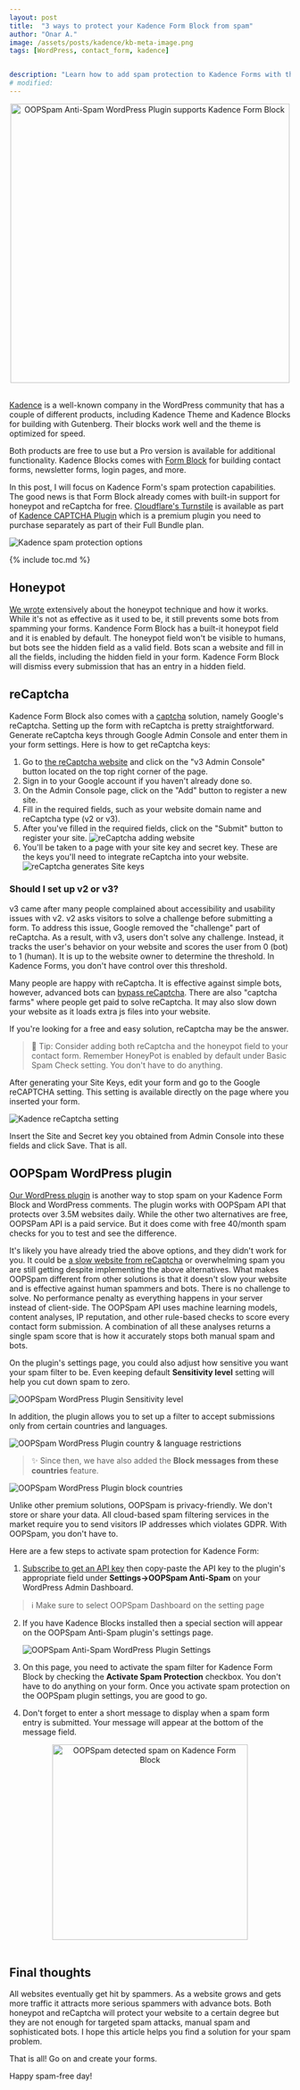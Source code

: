 ```yaml
---
layout: post
title:  "3 ways to protect your Kadence Form Block from spam"
author: "Onar A."
image: /assets/posts/kadence/kb-meta-image.png
tags: [WordPress, contact_form, kadence]


description: "Learn how to add spam protection to Kadence Forms with these 3 different methods in WordPress."
# modified: 
---
```

<center>
<a href="https://wordpress.org/plugins/oopspam-anti-spam/">
<img loading="lazy"  width="500" alt="OOPSpam Anti-Spam WordPress Plugin supports Kadence Form Block" src="/blog/assets/posts/kadence/kb-blog-header.png">
</a>
</center>
<br/>

[Kadence](https://www.kadencewp.com/) is a well-known company in the WordPress community that has a couple of different products, including Kadence Theme and Kadence Blocks for building with Gutenberg. Their blocks work well and the theme is optimized for speed.

Both products are free to use but a Pro version is available for additional functionality. Kadence Blocks comes with [Form Block](https://www.kadencewp.com/help-center/docs/kadence-blocks/form-block/) for building contact forms, newsletter forms, login pages, and more. 

In this post, I will focus on Kadence Form's spam protection capabilities. The good news is that Form Block already comes with built-in support for honeypot and reCaptcha for free. [Cloudflare's Turnstile](https://www.oopspam.com/blog/cloudflare-turnstile) is available as part of [Kadence CAPTCHA Plugin](https://www.kadencewp.com/product/kadence-google-recaptcha/) which is a premium plugin you need to purchase separately as part of their Full Bundle plan.

![Kadence spam protection options](/blog/assets/posts/kadence/kadence-spam-protection.png "Kadence spam protection options")

{% include toc.md %}

## Honeypot

[We wrote](https://www.oopspam.com/blog/ways-to-stop-spam#honeypot-filter-spam-with-a-hidden-field) extensively about the honeypot technique and how it works. While it's not as effective as it used to be, it still prevents some bots from spamming your forms. Kandence Form Block has a built-it honeypot field and it is enabled by default. The honeypot field won't be visible to humans, but bots see the hidden field as a valid field. Bots scan a website and fill in all the fields, including the hidden field in your form. Kadence Form Block will dismiss every submission that has an entry in a hidden field.

## reCaptcha

Kadence Form Block also comes with a [captcha](https://www.oopspam.com/blog/ways-to-stop-spam#captcha-solve-an-interactive-problem) solution, namely Google's reCaptcha. Setting up the form with reCaptcha is pretty straightforward. Generate reCaptcha keys through Google Admin Console and enter them in your form settings. Here is how to get reCaptcha keys:

1. Go to [the reCaptcha website](https://www.google.com/recaptcha/) and click on the "v3 Admin Console" button located on the top right corner of the page.
2. Sign in to your Google account if you haven't already done so.
3. On the Admin Console page, click on the "Add" button to register a new site.
4. Fill in the required fields, such as your website domain name and reCaptcha type (v2 or v3).
5. After you've filled in the required fields, click on the "Submit" button to register your site.
    ![reCaptcha adding website](/blog/assets/posts/kadence/recaptcha-form.png "reCaptcha adding website")
6. You'll be taken to a page with your site key and secret key. These are the keys you'll need to integrate reCaptcha into your website.
    ![reCaptcha generates Site keys](/blog/assets/posts/kadence/recaptcha-keys.jpg "reCaptcha generates Site keys")

### Should I set up v2 or v3?

v3 came after many people complained about accessibility and usability issues with v2. v2 asks visitors to solve a challenge before submitting a form. To address this issue, Google removed the "challenge" part of reCaptcha. As a result, with v3, users don't solve any challenge. Instead, it tracks the user's behavior on your website and scores the user from 0 (bot) to 1 (human). It is up to the website owner to determine the threshold. In Kadence Forms, you don't have control over this threshold.

Many people are happy with reCaptcha. It is effective against simple bots, however, advanced bots can [bypass reCaptcha](https://github.com/xHossein/PyPasser). There are also "captcha farms" where people get paid to solve reCaptcha. It may also slow down your website as it loads extra js files into your website.

If you're looking for a free and easy solution, reCaptcha may be the answer.

> 📌 Tip: Consider adding both reCaptcha and the honeypot field to your contact form. Remember HoneyPot is enabled by default under Basic Spam Check setting. You don't have to do anything.

After generating your Site Keys, edit your form and go to the Google reCAPTCHA setting. This setting is available directly on the page where you inserted your form.

![Kadence reCaptcha setting](/blog/assets/posts/kadence/kadence-reCaptcha.png "Kadence reCaptcha setting")

Insert the Site and Secret key you obtained from Admin Console into these fields and click Save. That is all.

## OOPSpam WordPress plugin

[Our WordPress plugin](https://wordpress.org/plugins/oopspam-anti-spam/) is another way to stop spam on your Kadence Form Block and WordPress comments. The plugin works with OOPSpam API that protects over 3.5M websites daily. While the other two alternatives are free, OOPSPam API is a paid service. But it does come with free 40/month spam checks for you to test and see the difference.

It's likely you have already tried the above options, and they didn't work for you. It could be [a slow website from reCaptcha](https://www.oopspam.com/blog/recaptcha-performance-analyses) or overwhelming spam you are still getting despite implementing the above alternatives. What makes OOPSpam different from other solutions is that it doesn't slow your website and is effective against human spammers and bots. There is no challenge to solve. No performance penalty as everything happens in your server instead of client-side. The OOPSpam API uses machine learning models, content analyses, IP reputation, and other rule-based checks to score every contact form submission. A combination of all these analyses returns a single spam score that is how it accurately stops both manual spam and bots.

On the plugin's settings page, you could also adjust how sensitive you want your spam filter to be. Even keeping default __Sensitivity level__ setting will help you cut down spam to zero.

![OOPSpam WordPress Plugin Sensitivity level](https://www.oopspam.com/assets/WP_SensitivyLevel.jpg "OOPSpam WordPress Plugin Sensitivity level")

In addition, the plugin allows you to set up a filter to accept submissions only from certain countries and languages.

![OOPSpam WordPress Plugin country & language restrictions](https://www.oopspam.com/assets/country-language-filter.png "OOPSpam WordPress Plugin country & language restrictions")

> ✨ Since then, we have also added the __Block messages from these countries__ feature.

![OOPSpam WordPress Plugin block countries](https://www.oopspam.com/blog/assets/wp-block-countries.png "OOPSpam WordPress Plugin block countries")

Unlike other premium solutions, OOPSpam is privacy-friendly. We don't store or share your data. All cloud-based spam filtering services in the market require you to send visitors IP addresses which violates GDPR. With OOPSpam, you don't have to.

Here are a few steps to activate spam protection for Kadence Form:

1. [Subscribe to get an API key](https://app.oopspam.com/Identity/Account/Register) then copy-paste the API key to the plugin's appropriate field under __Settings->OOPSpam Anti-Spam__ on your WordPress Admin Dashboard.

> ℹ️ Make sure to select OOPSpam Dashboard on the setting page

2. If you have Kadence Blocks installed then a special section will appear on the OOPSpam Anti-Spam plugin's settings page.

    ![OOPSpam Anti-Spam WordPress Plugin Settings](/blog/assets/posts/kadence/oopspam-kb-setting.png "OOPSpam Anti-Spam WordPress Plugin Settings")

3. On this page, you need to activate the spam filter for Kadence Form Block by checking the **Activate Spam Protection** checkbox. You don't have to do anything on your form. Once you activate spam protection on the OOPSpam plugin settings, you are good to go.

4. Don't forget to enter a short message to display when a spam form entry is submitted. Your message will appear at the bottom of the message field.

<center>
<img loading="lazy"  width="350" alt="OOPSpam detected spam on Kadence Form Block" src="/blog/assets/posts/kadence/kb-spam-detected.png">
</center>
<br/>

## Final thoughts

All websites eventually get hit by spammers. As a website grows and gets more traffic it attracts more serious spammers with advance bots. Both honeypot and reCaptcha will protect your website to a certain degree but they are not enough for targeted spam attacks, manual spam and sophisticated bots. I hope this article helps you find a solution for your spam problem.

That is all! Go on and create your forms.

Happy spam-free day!